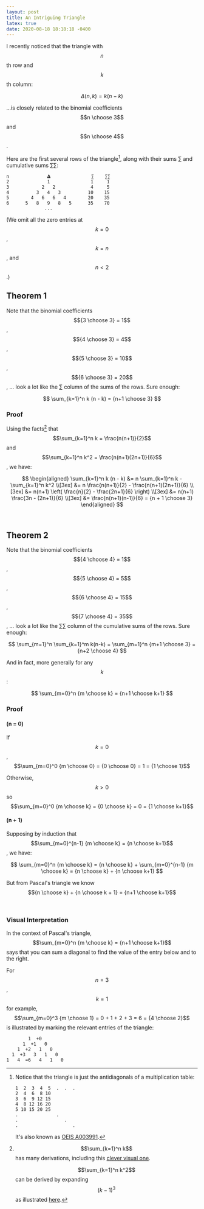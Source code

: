 ```yaml
---
layout: post
title: An Intriguing Triangle
latex: true
date: 2020-08-18 18:18:18 -0400
---
```


I recently noticed that the triangle with $$n$$th row and $$k$$th column:

$$
\Delta(n, k) = k (n - k)
$$

…is closely related to the binomial coefficients $$n \choose 3$$ and $$n \choose 4$$.

Here are the first several rows of the triangle[^more], along with their sums ∑ and cumulative sums ∑∑:

[^more]:
    Notice that the triangle is just the antidiagonals of a multiplication table:

    ```
    1  2  3  4  5  .  .  .
    2  4  6  8 10
    3  6  9 12 15
    4  8 12 16 20
    5 10 15 20 25
    .              .
    .                 .
    .                    .
    ```

    It's also known as [OEIS A003991](https://oeis.org/A003991).


```
n              𝚫               ∑    ∑∑
2              1               1     1
3            2   2             4     5
4          3   4   3          10    15
5        4   6   6   4        20    35
6      5   8   9   8   5      35    70
              ...
```

(We omit all the zero entries at $$k=0$$, $$k=n$$, and $$n<2$$.)


## Theorem 1

Note that the binomial coefficients $${3 \choose 3} = 1$$, $${4 \choose 3} = 4$$, $${5 \choose 3} = 10$$, $${6 \choose 3} = 20$$, … look a lot like the ∑ column of the sums of the rows. Sure enough:

$$
\sum_{k=1}^n k (n - k) = {n+1 \choose 3}
$$

### Proof

Using the facts[^sums] that $$\sum_{k=1}^n k = \frac{n(n+1)}{2}$$ and $$\sum_{k=1}^n k^2 = \frac{n(n+1)(2n+1)}{6}$$, we have:

[^sums]:
    $$\sum_{k=1}^n k$$ has many derivations, including this [clever visual one](https://jeremykun.com/2011/10/02/n-choose-2/).

    $$\sum_{k=1}^n k^2$$ can be derived by expanding $$(k-1)^3$$ as illustrated [here](https://brilliant.org/wiki/sum-of-n-n2-or-n3/#sum-of-the-squares-of-the-first-n-positive-integers).

$$
\begin{aligned}
\sum_{k=1}^n k (n - k)
&= n \sum_{k=1}^n k - \sum_{k=1}^n k^2 \\[3ex]
&= n \frac{n(n+1)}{2} - \frac{n(n+1)(2n+1)}{6} \\[3ex]
&= n(n+1) \left( \frac{n}{2} - \frac{2n+1}{6} \right) \\[3ex]
&= n(n+1) \frac{3n - (2n+1)}{6} \\[3ex]
&= \frac{n(n+1)(n-1)}{6} = {n + 1 \choose 3}
\end{aligned}
$$

$$
\tag*{$\blacksquare$}
$$

<br/>


## Theorem 2

Note that the binomial coefficients $${4 \choose 4} = 1$$, $${5 \choose 4} = 5$$, $${6 \choose 4} = 15$$, $${7 \choose 4} = 35$$, … look a lot like the ∑∑ column of the cumulative sums of the rows. Sure enough:

$$
\sum_{m=1}^n \sum_{k=1}^m k(n-k) = \sum_{m=1}^n {m+1 \choose 3} = {n+2 \choose 4}
$$

And in fact, more generally for any $$k$$:

$$
\sum_{m=0}^n {m \choose k} = {n+1 \choose k+1}
$$

### Proof

#### (n = 0)

If $$k=0$$, $$\sum_{m=0}^0 {m \choose 0} = {0 \choose 0} = 1 = {1 \choose 1}$$

Otherwise, $$k>0$$ so $$\sum_{m=0}^0 {m \choose k} = {0 \choose k} = 0 = {1 \choose k+1}$$

#### (n + 1)

Supposing by induction that $$\sum_{m=0}^{n-1} {m \choose k} = {n \choose k+1}$$, we have:

$$
\sum_{m=0}^n {m \choose k} = {n \choose k} + \sum_{m=0}^{n-1} {m \choose k} = {n \choose k} + {n \choose k+1}
$$

But from Pascal's triangle we know $${n \choose k} + {n \choose k + 1} = {n+1 \choose k+1}$$

$$
\tag*{$\blacksquare$}
$$

<br/>


### Visual Interpretation

In the context of Pascal's triangle, $$\sum_{m=0}^n {m \choose k} = {n+1 \choose k+1}$$ says that you can sum a diagonal to find the value of the entry below and to the right.

For $$n=3$$, $$k=1$$ for example, $$\sum_{m=0}^3 {m \choose 1} = 0 + 1 + 2 + 3 = 6 = {4 \choose 2}$$ is illustrated by marking the relevant entries of the triangle:

```
        1  +0
      1  +1   0
    1  +2   1   0
  1  +3   3   1   0
1   4  =6   4   1   0
```
